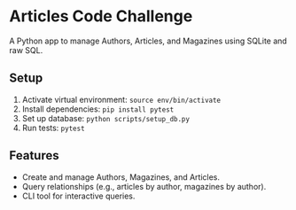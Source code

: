 # Articles Code Challenge
A Python app to manage Authors, Articles, and Magazines using SQLite and raw SQL.

## Setup
1. Activate virtual environment: `source env/bin/activate`
2. Install dependencies: `pip install pytest`
3. Set up database: `python scripts/setup_db.py`
4. Run tests: `pytest`

## Features
- Create and manage Authors, Magazines, and Articles.
- Query relationships (e.g., articles by author, magazines by author).
- CLI tool for interactive queries.